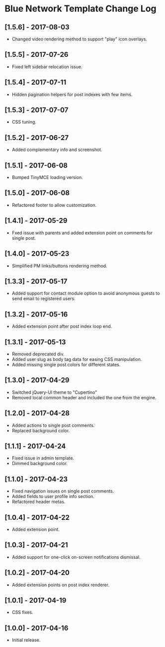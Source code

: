 
# Blue Network Template Change Log

## [1.5.6] - 2017-08-03

- Changed video rendering method to support "play" icon overlays.

## [1.5.5] - 2017-07-26

- Fixed left sidebar relocation issue.

## [1.5.4] - 2017-07-11

- Hidden pagination helpers for post indexes with few items.

## [1.5.3] - 2017-07-07

- CSS tuning.

## [1.5.2] - 2017-06-27

- Added complementary info and screenshot.

## [1.5.1] - 2017-06-08

- Bumped TinyMCE loading version.

## [1.5.0] - 2017-06-08

- Refactored footer to allow customization.

## [1.4.1] - 2017-05-29

- Fxed issue with parents and added extension point on comments for single post.

## [1.4.0] - 2017-05-23

- Simplified PM links/buttons rendering method.

## [1.3.3] - 2017-05-17

- Added support for contact module option to avoid anonymous guests to send email to registered users.

## [1.3.2] - 2017-05-16

- Added extension point after post index loop end.

## [1.3.1] - 2017-05-13

- Removed deprecated div.
- Added user slug as body tag data for easing CSS manipulation.
- Added missing single post colors for different states.

## [1.3.0] - 2017-04-29

- Switched jQuery-UI theme to "Cupertino"
- Removed local common header and included the one from the engine.

## [1.2.0] - 2017-04-28

- Added actions to single post comments.
- Replaced background color.

## [1.1.1] - 2017-04-24

- Fixed issue in admin template.
- Dimmed background color.

## [1.1.0] - 2017-04-23

- Fixed navigation issues on single post comments.
- Added fields to user profile info section.
- Refactored header metas.

## [1.0.4] - 2017-04-22

- Added extension point.

## [1.0.3] - 2017-04-21

- Added support for one-click on-screen notifications dismissal.

## [1.0.2] - 2017-04-20

- Added extension points on post index renderer.

## [1.0.1] - 2017-04-19

- CSS fixes.

## [1.0.0] - 2017-04-16

- Initial release.
